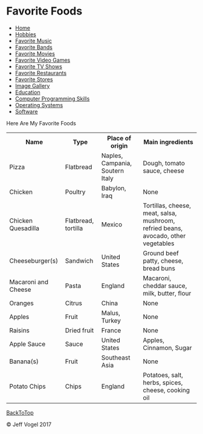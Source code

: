 <body onload="FavoriteFoodsProcess()">
		<div id = "header">
			<h1>Favorite Foods</h1>
		</div>
		<div class="nav">
			<ul>
				<li><a href="Website About Me - Main - mobile.md">Home</a></li>
				<li><a href="Website About Me - Hobbies - mobile.md">Hobbies</a></li>
				<li><a href="Website About Me - Favorite Music - mobile.md">Favorite Music</a></li>
				<li><a href="Website About Me - Favorite Bands - mobile.md">Favorite Bands</a></li>
				<li><a href="Website About Me - Favorite Movies - mobile.md">Favorite Movies</a></li>
				<li><a href="Website About Me - Favorite Video Games - mobile.md">Favorite Video Games</a></li>
				<li><a href="Website About Me - Favorite TV Shows - mobile.md">Favorite TV Shows</a></li>
				<li><a href="Website About Me - Favorite Restaurants - mobile.md">Favorite Restaurants</a></li>
				<li><a href="Website About Me - Favorite Stores - mobile.md">Favorite Stores</a></li>
				<li><a href="Website About Me - Image Gallery - mobile.md">Image Gallery</a></li>
				<li><a href="Website About Me - Education - mobile.md">Education</a></li>
				<li><a href="Website About Me - Computer Programming Skills - mobile.md">Computer Programming Skills</a></li>
				<li><a href="Website About Me - Operating Systems - mobile.md">Operating Systems</a></li>
				<li><a href="Website About Me - Software - mobile.md">Software</a></li>
			</ul>
		</div>
		<div id = "content">
			<p>Here Are My Favorite Foods</p>
			<div id = "myFavoriteFoodsDivElement">
				<table>
					<tr>
						<th>Name</th>
						<th>Type</th>
						<th>Place of origin</th>
						<th>Main ingredients</th>
					</tr>
					<tr>
						<td>Pizza</td>
						<td>Flatbread</td>
						<td>Naples, Campania, Soutern Italy</td>
						<td>Dough, tomato sauce, cheese</td>
					</tr>
					<tr>
						<td>Chicken</td>
						<td>Poultry</td>
						<td>Babylon, Iraq</td>
						<td>None</td>
					</tr>
					<tr>
						<td>Chicken Quesadilla</td>
						<td>Flatbread, tortilla</td>
						<td>Mexico</td>
						<td>Tortillas, cheese, meat, salsa, mushroom, refried beans, avocado, other vegetables</td>
					</tr>
					<tr>
						<td>Cheeseburger(s)</td>
						<td>Sandwich</td>
						<td>United States</td>
						<td>Ground beef patty, cheese, bread buns</td>
					</tr>
					<tr>
						<td>Macaroni and Cheese</td>
						<td>Pasta</td>
						<td>England</td>
						<Td>Macaroni, cheddar sauce, milk, butter, flour</td>
					</tr>
					<tr>
						<td>Oranges</td>
						<td>Citrus</td>
						<td>China</td>
						<td>None</td>
					</tr>
					<tr>
						<td>Apples</td>
						<td>Fruit</td>
						<td>Malus, Turkey</td>
						<td>None</td>
					</tr>
					<tr>
						<td>Raisins</td>
						<td>Dried fruit</td>
						<td>France</td>
						<td>None</td>
					</tr>
					<tr>
						<td>Apple Sauce</td>
						<td>Sauce</td>
						<td>United States</td>
						<td>Apples, Cinnamon, Sugar</td>
					</tr>
					<tr>
						<td>Banana(s)</td>
						<td>Fruit</td>
						<td>Southeast Asia</td>
						<td>None</td>
					</tr>
					<tr>
						<td>Potato Chips</td>
						<td>Chips</td>
						<td>England</td>
						<td>Potatoes, salt, herbs, spices, cheese, cooking oil</td>
					</tr>
				</table>
			</div>
		</div>
		<div id = "backToTop">
			<a href = "Website About Me - Mobile/Website About Me - Favorite Foods - mobile.html">BackToTop</a>
		</div>
		<div id = "footer">
			<p>&copy; Jeff Vogel 2017</p>
		</div>
	</body>

